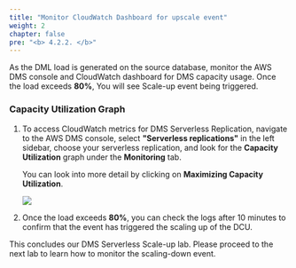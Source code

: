 ```yaml
---
title: "Monitor CloudWatch Dashboard for upscale event"
weight: 2
chapter: false
pre: "<b> 4.2.2. </b>"
---
```


As the DML load is generated on the source database, monitor the AWS DMS console and CloudWatch dashboard for DMS capacity usage. Once the load exceeds **80%**, You will see Scale-up event being triggered.

### Capacity Utilization Graph

1. To access CloudWatch metrics for DMS Serverless Replication, navigate to the AWS DMS console, select **"Serverless replications"** in the left sidebar, choose your serverless replication, and look for the **Capacity Utilization** graph under the **Monitoring** tab.

    You can look into more detail by clicking on **Maximizing Capacity Utilization**.

    ![](/images/4/2/2/0001.png?width=80pc)

2. Once the load exceeds **80%**, you can check the logs after 10 minutes to confirm that the event has triggered the scaling up of the DCU.

This concludes our DMS Serverless Scale-up lab. Please proceed to the next lab to learn how to monitor the scaling-down event.